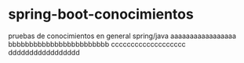 # spring-boot-conocimientos
pruebas de conocimientos en general spring/java
aaaaaaaaaaaaaaaaa
bbbbbbbbbbbbbbbbbbbbbbbb
ccccccccccccccccccc
ddddddddddddddddd




